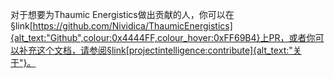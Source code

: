对于想要为Thaumic Energistics做出贡献的人，你可以在 §link[https://github.com/Nividica/ThaumicEnergistics]{alt_text:"Github",colour:0x4444FF,colour_hover:0xFF69B4}上PR，或者你可以补充这个文档，请参阅§link[projectintelligence:contribute]{alt_text:"关于"}。